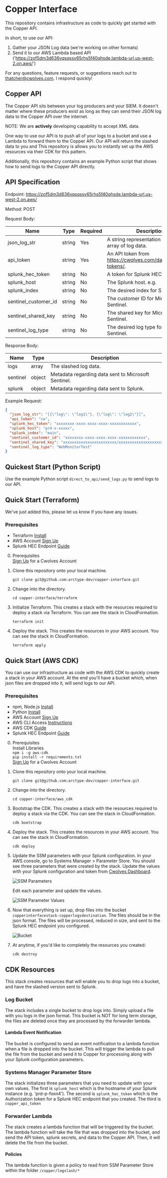 # Copper Interface

This repository contains infrastructure as code to quickly get started with the Copper API.

In short, to use our API:

1. Gather your JSON Log data (we're working on other formats)
2. Send it to our AWS Lambda based API ('https://zof5dm3d636vqsqssv65rhs5f40qhsde.lambda-url.us-west-2.on.aws/')

For any questions, feature requests, or suggestions reach out to thatcher@cwolves.com. I respond quickly!

## Copper API

The Copper API sits between your log producers and your SIEM. It doesn't matter where these producers exist as long as they can send their JSON log data to the Copper API over the internet.

NOTE: We are **actively** developing capability to accept XML data.

One way to use our API is to push all of your logs to a bucket and use a Lambda to forward them to the Copper API. Our API will return the slashed data to you and This repository is allows you to instantly set up the AWS resources via their CDK for this pattern.

Additionally, this repository contains an example Python script that shows how to send logs to the Copper API directly.

## API Specification

Endpoint: <https://zof5dm3d636vqsqssv65rhs5f40qhsde.lambda-url.us-west-2.on.aws/>

Method: POST

Request Body:

| Name                 | Type   | Required | Description                                                  |
| -------------------- | ------ | -------- | ------------------------------------------------------------ |
| json_log_str         | string | Yes      | A string representation of a JSON array of log data.         |
| api_token            | string | Yes      | An API token from <https://cwolves.com/dashboard/api-tokens/>. |
| splunk_hec_token     | string | No       | A token for Splunk HEC.                                      |
| splunk_host          | string | No       | The Splunk host. e.g.                                        |
| splunk_index         | string | No       | The desired index for Splunk HEC.                            |
| sentinel_customer_id | string | No       | The customer ID for Microsoft Sentinel.                      |
| sentinel_shared_key  | string | No       | The shared key for Microsoft Sentinel.                       |
| sentinel_log_type    | string | No       | The desired log type for Microsoft Sentinel.                 |

Response Body:

| Name     | Type   | Description                                         |
| -------- | ------ | --------------------------------------------------- |
| logs     | array  | The slashed log data.                               |
| sentinel | object | Metadata regarding data sent to Microsoft Sentinel. |
| splunk   | object | Metadata regarding data sent to Splunk.             |

Example Request:

```json
{
  "json_log_str": "[{\"log\": \"log1\"}, {\"log\": \"log2\"}]",
  "api_token": "cw",
  "splunk_hec_token": "xxxxxxxx-xxxx-xxxx-xxxx-xxxxxxxxxxxx",
  "splunk_host": "prd-x-xxxxx",
  "splunk_index": "main",
  "sentinel_customer_id": "xxxxxxxx-xxxx-xxxx-xxxx-xxxxxxxxxxxx",
  "sentinel_shared_key": "xxxxxxxxxxxxxxxxxxxxxxxx/xxxxxxxxxxxxxxxxxxxxxxxxxxxxxxxxxxxxxxxxxxxxxxxxxxxxxx==",
  "sentinel_log_type": "WebMonitorTest"
}
```

## Quickest Start (Python Script)

Use the example Python script `direct_to_api/send_logs.py` to send logs to our API.

## Quick Start (Terraform)

We've just added this, please let us know if you have any issues.

### Prerequisites

- Terraform [Install](https://learn.hashicorp.com/tutorials/terraform/install-cli)
- AWS Account [Sign Up](https://aws.amazon.com/)
- Splunk HEC Endpoint [Guide](https://docs.splunk.com/Documentation/Splunk/latest/Data/UsetheHTTPEventCollector)

0. Prerequisites  
    [Sign Up](https://cwolves.com) for a Cwolves Account
1. Clone this repository onto your local machine.

    `git clone git@github.com:arctype-dev/copper-interface.git`

2. Change into the directory.

    `cd copper-interface/terraform`

3. Initialize Terraform. This creates a stack with the resources required to deploy a stack via Terraform. You can see the stack in CloudFormation.

    `terraform init`

4. Deploy the stack. This creates the resources in your AWS account. You can see the stack in CloudFormation.

    `terraform apply`

## Quick Start (AWS CDK)

You can use our infrastructure as code with the AWS CDK to quickly create a stack in your AWS account. At the end you'll have a bucket which, when json files are dropped into it, will send logs to our API.

### Prerequisites

- npm, Node.js [Install](https://nodejs.org/en/download/)
- Python [Install](https://www.python.org/downloads/)
- AWS Account [Sign Up](https://aws.amazon.com/)
- AWS CLI Access [Instructions](https://docs.aws.amazon.com/cli/latest/userguide/cli-chap-configure.html)
- AWS CDK [Guide](https://docs.aws.amazon.com/cdk/latest/guide/getting_started.html)
- Splunk HEC Endpoint [Guide](https://docs.splunk.com/Documentation/Splunk/latest/Data/UsetheHTTPEventCollector)

0. Prerequisites  
   Install Libraries  
   `npm i -g aws-cdk`  
   `pip install -r requirements.txt`  
   [Sign Up](https://cwolves.com) for a Cwolves Account
1. Clone this repository onto your local machine.

   `git clone git@github.com:arctype-dev/copper-interface.git`

2. Change into the directory.

   `cd copper-interface/aws_cdk`

3. Bootstrap the CDK. This creates a stack with the resources required to deploy a stack via the CDK. You can see the stack in CloudFormation.

   `cdk bootstrap`

4. Deploy the stack. This creates the resources in your AWS account. You can see the stack in CloudFormation.

   `cdk deploy`

5. Update the SSM parameters with your Splunk configuration.
   In your AWS console, go to Systems Manager > Parameter Store. You should see three parameters that were created by the stack. Update the values with your Splunk configuration and token from [Cwolves Dashboard](https://cwolves.com/dashboard).

   ![SSM Parameters](./readme_img/aws_parameter_store.png)

   Edit each parameter and update the values.

   ![SSM Parameter Values](./readme_img/set_splunk_param.png)

6. Now that everything is set up, drop files into the bucket `copperinterfacestack-copperlogsdestination`. The files should be in the json format. The files will be processed, reduced in size, and sent to the Splunk HEC endpoint you configured.

   ![Bucket](./readme_img/logs_bucket.png)

7. At anytime, if you'd like to completely the resources you created:

   `cdk destroy`

## CDK Resources

This stack creates resources that will enable you to drop logs into a bucket, and have the slashed version sent to Splunk.

### Log Bucket

The stack includes a single bucket to drop logs into. Simply upload a file with you logs in the json format. This bucket is NOT for long term storage, the files are deleted once they are processed by the forwarder lambda.

#### Lambda Event Notification

The bucket is configured to send an event notification to a lambda function when a file is dropped into the bucket. This will trigger the lambda to pull the file from the bucket and send it to Copper for processing along with your Splunk configuration parameters.

### Systems Manager Parameter Store

The stack initializes three parameters that you need to update with your own values. The first is `splunk_host` which is the hostname of your Splunk instance (e.g. 'prd-p-foxn4'). The second is `splunk_hec_token` which is the Authorization token for a Splunk HEC endpoint that you created. The third is `copper_api_token`

### Forwarder Lambda

The stack creates a lambda function that will be triggered by the bucket. The lambda function will take the file that was dropped into the bucket, and send the API token, splunk secrets, and data to the Copper API. Then, it will delete the file from the bucket.

#### Policies

The lambda function is given a policy to read from SSM Parameter Store within the folder `/copper/logslash/*`
